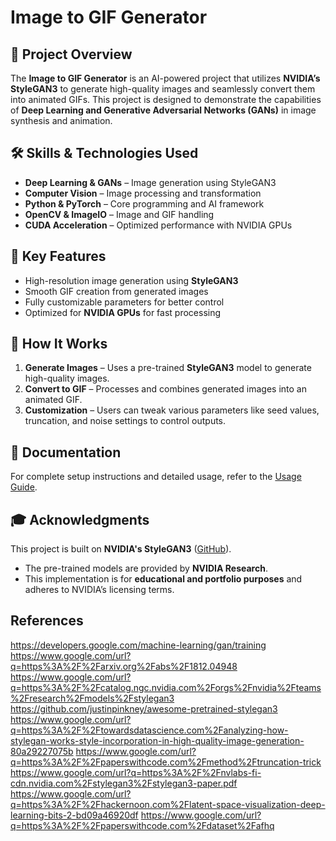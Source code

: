 # Image to GIF Generator


## 🚀 Project Overview
The **Image to GIF Generator** is an AI-powered project that utilizes **NVIDIA’s StyleGAN3** to generate high-quality images and seamlessly convert them into animated GIFs. This project is designed to demonstrate the capabilities of **Deep Learning and Generative Adversarial Networks (GANs)** in image synthesis and animation.

## 🛠️ Skills & Technologies Used
- **Deep Learning & GANs** – Image generation using StyleGAN3
- **Computer Vision** – Image processing and transformation
- **Python & PyTorch** – Core programming and AI framework
- **OpenCV & ImageIO** – Image and GIF handling
- **CUDA Acceleration** – Optimized performance with NVIDIA GPUs

## 🎯 Key Features
- High-resolution image generation using **StyleGAN3**
- Smooth GIF creation from generated images
- Fully customizable parameters for better control
- Optimized for **NVIDIA GPUs** for fast processing

## 📌 How It Works
1. **Generate Images** – Uses a pre-trained **StyleGAN3** model to generate high-quality images.
2. **Convert to GIF** – Processes and combines generated images into an animated GIF.
3. **Customization** – Users can tweak various parameters like seed values, truncation, and noise settings to control outputs.

## 📖 Documentation
For complete setup instructions and detailed usage, refer to the [Usage Guide](docs/USAGE.md).

## 🎓 Acknowledgments
This project is built on **NVIDIA's StyleGAN3** ([GitHub](https://github.com/NVlabs/stylegan3)).
- The pre-trained models are provided by **NVIDIA Research**.
- This implementation is for **educational and portfolio purposes** and adheres to NVIDIA’s licensing terms.

## References
https://developers.google.com/machine-learning/gan/training
https://www.google.com/url?q=https%3A%2F%2Farxiv.org%2Fabs%2F1812.04948
https://www.google.com/url?q=https%3A%2F%2Fcatalog.ngc.nvidia.com%2Forgs%2Fnvidia%2Fteams%2Fresearch%2Fmodels%2Fstylegan3
https://github.com/justinpinkney/awesome-pretrained-stylegan3
https://www.google.com/url?q=https%3A%2F%2Ftowardsdatascience.com%2Fanalyzing-how-stylegan-works-style-incorporation-in-high-quality-image-generation-80a29227075b
https://www.google.com/url?q=https%3A%2F%2Fpaperswithcode.com%2Fmethod%2Ftruncation-trick
https://www.google.com/url?q=https%3A%2F%2Fnvlabs-fi-cdn.nvidia.com%2Fstylegan3%2Fstylegan3-paper.pdf
https://www.google.com/url?q=https%3A%2F%2Fhackernoon.com%2Flatent-space-visualization-deep-learning-bits-2-bd09a46920df
https://www.google.com/url?q=https%3A%2F%2Fpaperswithcode.com%2Fdataset%2Fafhq
